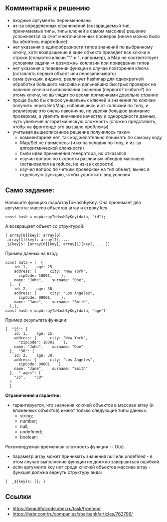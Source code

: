## Комментарий к решению

- входные аргументы переименованы
- из-за определенных ограничений (возвращаемый тип, принимаемые типы,
типы ключей в самом массиве) решение усложняется за счет многочисленных 
проверок (иначе можно было бы обойтись map/reduce)
- нет указания о единообразности типов значений по выбранному ключу, 
хотя возвращение в виде объекта приведет все ключи в строки (сольются
ключи "1" и 1, например),
а Map не соответствует условиям задачи => возможны коллизии при приведении типов
- нет указания о поведении функции в случае повторения ключа (оставлять первый объект
или перезаписывать)
- сама функция, видимо, реализует hashmap для однократной обработки большого массива 
и дальнейших быстрых проверок на наличие ключа и вытаскивания значения (первого? любого?)
по этому ключу, но выглядит со всеми примочками довольно странно
- проще было бы список уникальных ключей и значения по ключам получить через Set/Map,
избавившись и от коллизий по типу, и реализовав это очень лаконично, не уделяя большое
внимание проверкам, а уделить внимание качеству и однородности данных, чуть увеличив 
алгоритмическую сложность (сложно представить, чтобы на фронтенде это вызвало проблемы)
- учитывая вышеописанное решение получилось таким
    - комментариев нет, так код желательно понимать по самому коду
    - Map/Set не применены (и из-за условия по типу, и из-за алгоритмической сложности)
    - были идеи применения генератора, но отказался
    - изучил вопрос по скорости различных обходов массивов (остановился на reduce, не из-за скорости)  
    - изучил вопрос по четким проверкам на тип объект, вынес в отдельную функцию, чтобы упростить вид условия

## Само задание:

Напишите функцию mapArrayToHashByKey. 
Она принимает два аргумента: массив объектов array и строку key.

```
const hash = mapArrayToHashByKey(data, "id");
```

А возвращает объект со структурой:
```
{ array[0][key]: array[0],
 array[1][key]: array[2],....
_${key}s: [array[0][key], array[1][key], ... ]}
```

Пример данных на вход:

```
const data = [  {
    id: 1,    age: 25,
    address: {      city: "New York",
      zipCode: 10001,    },
    name: "John",    surname: "Doe",
  },  {
    id: 2,    age: 30,
    address: {      city: "Los Angeles",
      zipCode: 90001,    },
    name: "Jane",    surname: "Smith",
  },];
const hash = mapArrayToHashByKey(data, "age")
```

Пример результата функции:
```
{  "25": {
    id: 1,    age: 25,
    address: {      city: "New York",
      "zipCode": 10001    },
    name: "John",    surname: "Doe"
  },  "30": {
    id: 2,    age: 30,
    address: {      city: "Los Angeles",
      zipCode: 90001    },
    name: "Jane",    surname: "Smith"
  },  "_ages": [
    "25",    "30"
  ]
  }
```  

**Ограничения и гарантии:**
- гарантируется, что значения ключей объектов в массиве array (и вложенных объектов) имеют только следующие типы данных:
    - string;
    - number;
    - null;
    - undefined;
    - boolean;

Рекомендуемая временная сложность функции -- O(n).
- параметр array может принимать значения null или undefined - в этом случае выполнение функции не должно завершиться ошибкой.
- если аргумента key нет среди ключей объектов массива array - функция должна вернуть структуру вида:

``` 
{  _${key}s: []; }
``` 

## Ссылки

- https://beautifulcode.sber.ru/task/frontend
- https://habr.com/ru/companies/sberbank/articles/762796/